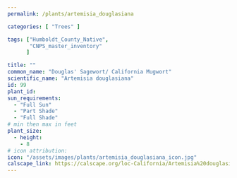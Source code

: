 ```yaml
---
permalink: /plants/artemisia_douglasiana

categories: [ "Trees" ]

tags: ["Humboldt_County_Native",
       "CNPS_master_inventory"
      ]

title: ""
common_name: "Douglas' Sagewort/ California Mugwort"
scientific_name: "Artemisia douglasiana"
id: 99
plant_id: 
sun_requirements:
  - "Full Sun"
  - "Part Shade"
  - "Full Shade"
# min then max in feet
plant_size:
  - height: 
    - 8
# icon attribution: 
icon: "/assets/images/plants/artemisia_douglasiana_icon.jpg" 
calscape_link: https://calscape.org/loc-California/Artemisia%20douglasiana(%20) 
---
```







